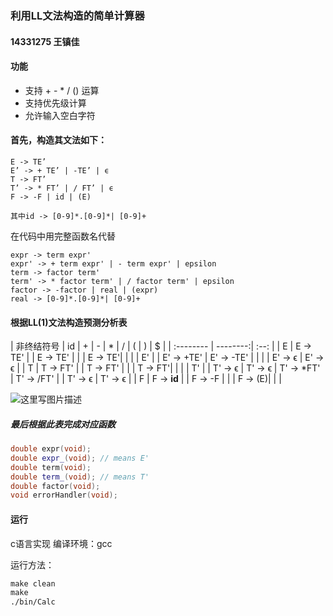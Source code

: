 ### 利用LL文法构造的简单计算器
#### 14331275 王镇佳

#### 功能
+ 支持 + - * / () 运算
+ 支持优先级计算
+ 允许输入空白字符

#### 首先，构造其文法如下：
```
E -> TE’
E’ -> + TE’ | -TE’ | ϵ
T -> FT’
T’ -> * FT’ | / FT’ | ϵ
F -> -F | id | (E)

其中id -> [0-9]*.[0-9]*| [0-9]+
```
在代码中用完整函数名代替
```
expr -> term expr'
expr' -> + term expr' | - term expr' | epsilon
term -> factor term'
term' -> * factor term' | / factor term' | epsilon
factor -> -factor | real | (expr)
real -> [0-9]*.[0-9]*| [0-9]+
```

#### 根据LL(1)文法构造预测分析表

|    非终结符号   |    id | +  | - | * | / | ( | ) | $ |
| :-------- | --------:| :--: |
| E  | E -> TE' |     | E -> TE' | | | E -> TE'| | |
| E'  | | E' -> +TE'    | E' -> -TE' | | | | E' -> ϵ  | E' -> ϵ  |
| T  | T -> FT' |     | T -> FT' | | | T -> FT'| | |
| T'  | |   T' -> ϵ   | T' -> ϵ  | T' -> *FT' | T' -> /FT' | | T' -> ϵ | T' -> ϵ |
| F  | F -> **id** |     | F -> -F | | | F -> (E)| | |

![这里写图片描述](http://img.blog.csdn.net/20161222235205819?watermark/2/text/aHR0cDovL2Jsb2cuY3Nkbi5uZXQvd3pqZmxvb3I=/font/5a6L5L2T/fontsize/400/fill/I0JBQkFCMA==/dissolve/70/gravity/SouthEast)

##### 最后根据此表完成对应函数
```cpp
double expr(void);
double expr_(void); // means E'
double term(void);
double term_(void); // means T'
double factor(void);
void errorHandler(void);
```

#### 运行

c语言实现
编译环境：gcc

运行方法：
```makefile
make clean
make
./bin/Calc
```

